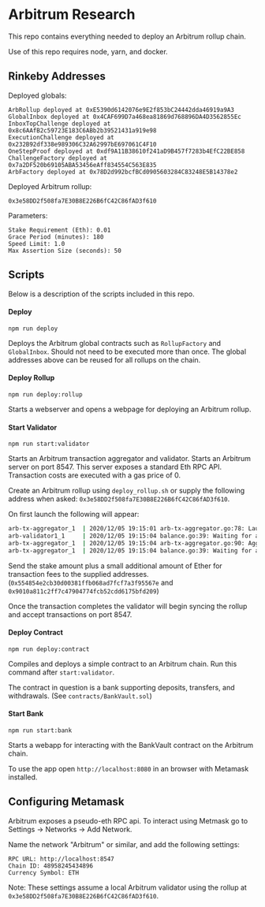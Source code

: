 # Arbitrum Research

This repo contains everything needed to deploy an Arbitrum rollup chain.

Use of this repo requires node, yarn, and docker.

## Rinkeby Addresses

Deployed globals:

```
ArbRollup deployed at 0xE5390d6142076e9E2f853bC24442dda46919a9A3
GlobalInbox deployed at 0x4CAF699D7a468ea81869d768896DA4D3562855Ec
InboxTopChallenge deployed at 0x8c6AAfB2c59723E183C6ABb2b39521431a919e98
ExecutionChallenge deployed at 0x232B92df338e989306C32A62997bE697061C4F10
OneStepProof deployed at 0xdf9A11B38610f241aD9B457f7283b4EfC22BE858
ChallengeFactory deployed at 0x7a2DF520b69105ABA53456eAff834554C563E835
ArbFactory deployed at 0x78D2d992bcfBCd0905603284C83248E5B14378e2
```

Deployed Arbitrum rollup:

```
0x3e58DD2f508fa7E30B8E226B6fC42C86fAD3f610
```

Parameters:

```
Stake Requirement (Eth): 0.01
Grace Period (minutes): 180
Speed Limit: 1.0
Max Assertion Size (seconds): 50
```

## Scripts

Below is a description of the scripts included in this repo.

#### Deploy

`npm run deploy`

Deploys the Arbitrum global contracts such as `RollupFactory` and `GlobalInbox`. Should not need to be executed more than once. The global addresses above can be reused for all rollups on the chain.

#### Deploy Rollup

`npm run deploy:rollup`

Starts a webserver and opens a webpage for deploying an Arbitrum rollup.

#### Start Validator

`npm run start:validator`

Starts an Arbitrum transaction aggregator and validator. Starts an Arbitrum server on port 8547. This server exposes a standard Eth RPC API. Transaction costs are executed with a gas price of 0.

Create an Arbitrum rollup using `deploy_rollup.sh` or supply the following address when asked: `0x3e58DD2f508fa7E30B8E226B6fC42C86fAD3f610`.

On first launch the following will appear:

```sh
arb-tx-aggregator_1  | 2020/12/05 19:15:01 arb-tx-aggregator.go:78: Launching aggregator for chain 0x4e20ec7b9b90790e527ce404efd8876ff6f0dcf6 with chain id 148914954099958
arb-validator1_1     | 2020/12/05 19:15:04 balance.go:39: Waiting for account 0x554854e2cb30d00381ffb068ad7fcf7a3f95567e to receive ETH
arb-tx-aggregator_1  | 2020/12/05 19:15:04 arb-tx-aggregator.go:90: Aggregator submitting batches from address [144 16 168 17 194 255 124 71 144 71 116 252 181 44 221 97 117 191 210 9]
arb-tx-aggregator_1  | 2020/12/05 19:15:04 balance.go:39: Waiting for account 0x9010a811c2ff7c47904774fcb52cdd6175bfd209 to receive ETH
```

Send the stake amount plus a small additional amount of Ether for transaction fees to the supplied addresses. (`0x554854e2cb30d00381ffb068ad7fcf7a3f95567e` and `0x9010a811c2ff7c47904774fcb52cdd6175bfd209`)

Once the transaction completes the validator will begin syncing the rollup and accept transactions on port 8547.

#### Deploy Contract

`npm run deploy:contract`

Compiles and deploys a simple contract to an Arbitrum chain. Run this command after `start:validator`.

The contract in question is a bank supporting deposits, transfers, and withdrawals. (See `contracts/BankVault.sol`)

#### Start Bank

`npm run start:bank`

Starts a webapp for interacting with the BankVault contract on the Arbitrum chain.

To use the app open `http://localhost:8080` in an browser with Metamask installed.

## Configuring Metamask

Arbitrum exposes a pseudo-eth RPC api. To interact using Metmask go to Settings -> Networks -> Add Network.

Name the network "Arbitrum" or similar, and add the following settings:

```
RPC URL: http://localhost:8547
Chain ID: 48958245434896
Currency Symbol: ETH
```

Note: These settings assume a local Arbitrum validator using the rollup at `0x3e58DD2f508fa7E30B8E226B6fC42C86fAD3f610`.
